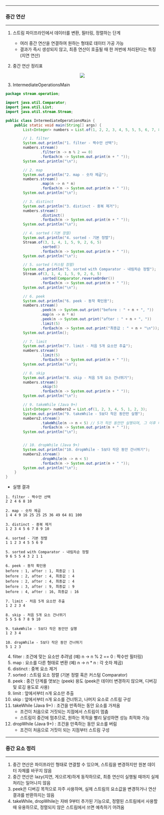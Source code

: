 -----
### 중간 연산
-----
1. 스트림 파이프라인에서 데이터를 변환, 필터링, 정렬하는 단계
   - 여러 중간 연산을 연결하여 원하는 형태로 데이터 가공 가능
   - 결과가 즉시 생성되지 않고, 최종 연산이 호출될 때 한 꺼번에 처리된다는 특징 (지연 연산)

2. 중간 연산 정리표
<div align="center">
<img src="https://github.com/user-attachments/assets/bb018a3f-32f7-40d8-acc5-3a715a11b994">
</div>

3. IntermediateOperationsMain
```java
package stream.operation;

import java.util.Comparator;
import java.util.List;
import java.util.stream.Stream;

public class IntermediateOperationsMain {
    public static void main(String[] args) {
        List<Integer> numbers = List.of(1, 2, 2, 3, 4, 5, 5, 5, 6, 7, 8, 9, 10);

        // 1. filter
        System.out.println("1. filter - 짝수만 선택");
        numbers.stream()
                .filter(n -> n % 2 == 0)
                .forEach(n -> System.out.print(n + " "));
        System.out.println("\n");

        // 2. map
        System.out.println("2. map - 숫자 제곱");
        numbers.stream()
                .map(n -> n * n)
                .forEach(n -> System.out.print(n + " "));
        System.out.println("\n");

        // 3. distinct
        System.out.println("3. distinct - 중복 제거");
        numbers.stream()
                .distinct()
                .forEach(n -> System.out.print(n + " "));
        System.out.println("\n");

        // 4. sorted (기본 정렬)
        System.out.println("4. sorted - 기본 정렬");
        Stream.of(3, 1, 4, 1, 5, 9, 2, 6, 5)
                .sorted()
                .forEach(n -> System.out.print(n + " "));
        System.out.println("\n");

        // 5. sorted (커스텀 정렬)
        System.out.println("5. sorted with Comparator - 내림차순 정렬");
        Stream.of(3, 1, 4, 1, 5, 9, 2, 6, 5)
                .sorted(Comparator.reverseOrder())
                .forEach(n -> System.out.print(n + " "));
        System.out.println("\n");

        // 6. peek
        System.out.println("6. peek - 동작 확인용");
        numbers.stream()
                .peek(n -> System.out.print("before : " + n + ", "))
                .map(n -> n * n)
                .peek(n -> System.out.print("after : " + n + ", "))
                .limit(5)
                .forEach(n -> System.out.print("최종값 : " + n + "\n"));
        System.out.println();

        // 7. limit
        System.out.println("7. limit - 처음 5개 요소만 추출");
        numbers.stream()
                .limit(5)
                .forEach(n -> System.out.print(n + " "));
        System.out.println("\n");

        // 8. skip
        System.out.println("8. skip - 처음 5개 요소 건너뛰기");
        numbers.stream()
                .skip(5)
                .forEach(n -> System.out.print(n + " "));
        System.out.println("\n");

        // 9. takeWhile (Java 9+)
        List<Integer> numbers2 = List.of(1, 2, 3, 4, 5, 1, 2, 3);
        System.out.println("9. takeWhile - 5보다 작은 동안만 실행");
        numbers2.stream()
                .takeWhile(n -> n < 5) // 5가 작은 동안만 실행되며, 그 이후 미 실행 (따라서, 정렬에서 사용 효과적)
                .forEach(n -> System.out.print(n + " "));
        System.out.println("\n");


        // 10. dropWhile (Java 9+)
        System.out.println("10. dropWhile - 5보다 작은 동안 건너뛰기");
        numbers2.stream()
                .dropWhile(n -> n < 5)
                .forEach(n -> System.out.print(n + " "));
        System.out.println("\n");
    }
}
```
  - 실행 결과
```
1. filter - 짝수만 선택
2 2 4 6 8 10 

2. map - 숫자 제곱
1 4 4 9 16 25 25 25 36 49 64 81 100 

3. distinct - 중복 제거
1 2 3 4 5 6 7 8 9 10 

4. sorted - 기본 정렬
1 1 2 3 4 5 5 6 9 

5. sorted with Comparator - 내림차순 정렬
9 6 5 5 4 3 2 1 1 

6. peek - 동작 확인용
before : 1, after : 1, 최종값 : 1
before : 2, after : 4, 최종값 : 4
before : 2, after : 4, 최종값 : 4
before : 3, after : 9, 최종값 : 9
before : 4, after : 16, 최종값 : 16

7. limit - 처음 5개 요소만 추출
1 2 2 3 4 

8. skip - 처음 5개 요소 건너뛰기
5 5 5 6 7 8 9 10 

9. takeWhile - 5보다 작은 동안만 실행
1 2 3 4 

10. dropWhile - 5보다 작은 동안 건너뛰기
5 1 2 3 
```

4. filter : 조건에 맞는 요소만 추려냄 (예) n -> n % 2 == 0 : 짝수만 필터링)
5. map : 요소를 다른 형태로 변환 (예) n -> n * n : 각 숫자 제곱)
6. distinct : 중복 요소 제거
7. sorted : 스트림 요소 정렬 (기본 정렬 혹은 커스텀 Comparator)
8. peek : 중간 단계를 엿보는 (peek) 용도 (peek은 데이터 변경하지 않으며, 디버깅 및 로깅 용도로 사용)
9. limit : 앞에서부터 n개 요소만 추출
10. skip : 앞에서부터 n개 요소를 건너뛰고, 나머지 요소로 스트림 구성
11. takeWhile (Java 9+) : 조건을 만족하는 동안 요소를 가져옴
    - 조건이 처음으로 거짓되는 지점에서 스트림이 멈춤
    - 스트림이 중간에 멈추므로, 원하는 목적을 빨리 달성하면 성능 최적화 가능
12. dropWhile (Java 9+) : 조건을 만족하는 동안 요소를 버림
    - 조건이 처음으로 거짓이 되는 지점부터 스트림 구성

-----
### 중간 요소 정리
-----
1. 중간 연산은 파이프라인 형태로 연결할 수 있으며, 스트림을 변경하지만 원본 데이터 자체를 바꾸지 않음
2. 중간 연산은 lazy(지연, 게으르게)하게 동작하므로, 최종 연산이 실행될 때까지 실제 처리는 일어나지 않음
3. peek은 디버깅 목적으로 자주 사용하며, 실제 스트림의 요소값을 변경하거나 연산 결과를 반환하지는 않음
4. takeWhile, dropWhile는 자바 9부터 추가된 기능으로, 정렬된 스트림에서 사용할 때 유용하므로, 정렬되지 않은 스트림에서 쓰면 예측하기 어려움
